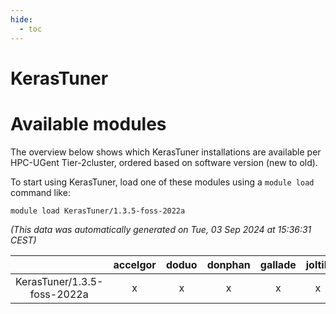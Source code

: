 ```yaml
---
hide:
  - toc
---
```


KerasTuner
==========

# Available modules


The overview below shows which KerasTuner installations are available per HPC-UGent Tier-2cluster, ordered based on software version (new to old).

To start using KerasTuner, load one of these modules using a `module load` command like:

```shell
module load KerasTuner/1.3.5-foss-2022a
```

*(This data was automatically generated on Tue, 03 Sep 2024 at 15:36:31 CEST)*  

| |accelgor|doduo|donphan|gallade|joltik|shinx|skitty|
| :---: | :---: | :---: | :---: | :---: | :---: | :---: | :---: |
|KerasTuner/1.3.5-foss-2022a|x|x|x|x|x|-|x|
